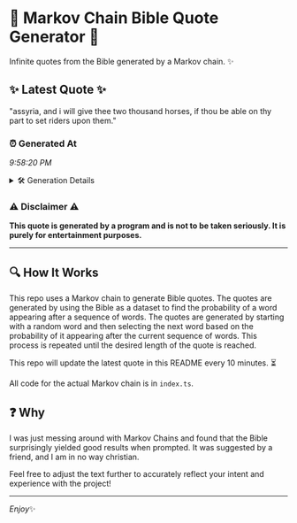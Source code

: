 # 📖 Markov Chain Bible Quote Generator 📖

Infinite quotes from the Bible generated by a Markov chain. ✨

## ✨ Latest Quote ✨
"assyria, and i will give thee two thousand horses, if thou be able on thy part to set riders upon them."

### ⏰ Generated At
*9:58:20 PM*

<details>
    <summary>🛠️ Generation Details</summary>
    <p>
        <strong>🌱 Seed:</strong> assyria,<br>
        <strong>🔄 Iterations:</strong> 20<br>
        <strong>📜 Context History:</strong><br>[ assyria, ]: and<br>[ assyria,, and ]: i<br>[ assyria,, and, i ]: will<br>[ assyria,, and, i, will ]: give<br>[ assyria,, and, i, will, give ]: thee<br>[ assyria,, and, i, will, give, thee ]: two<br>[ and, i, will, give, thee, two ]: thousand<br>[ i, will, give, thee, two, thousand ]: horses,<br>[ will, give, thee, two, thousand, horses, ]: if<br>[ give, thee, two, thousand, horses,, if ]: thou<br>[ thee, two, thousand, horses,, if, thou ]: be<br>[ two, thousand, horses,, if, thou, be ]: able<br>[ thousand, horses,, if, thou, be, able ]: on<br>[ horses,, if, thou, be, able, on ]: thy<br>[ if, thou, be, able, on, thy ]: part<br>[ thou, be, able, on, thy, part ]: to<br>[ be, able, on, thy, part, to ]: set<br>[ able, on, thy, part, to, set ]: riders<br>[ on, thy, part, to, set, riders ]: upon<br>[ thy, part, to, set, riders, upon ]: them.<br>
    </p>
</details>

### ⚠️ Disclaimer ⚠️
**This quote is generated by a program and is not to be taken seriously. It is purely for entertainment purposes.**

---

## 🔍 How It Works

This repo uses a Markov chain to generate Bible quotes. The quotes are generated by using the Bible as a dataset to find the probability of a word appearing after a sequence of words. The quotes are generated by starting with a random word and then selecting the next word based on the probability of it appearing after the current sequence of words. This process is repeated until the desired length of the quote is reached.

This repo will update the latest quote in this README every 10 minutes. ⏳

All code for the actual Markov chain is in `index.ts`.

## ❓ Why

I was just messing around with Markov Chains and found that the Bible surprisingly yielded good results when prompted. 
It was suggested by a friend, and I am in no way christian.

Feel free to adjust the text further to accurately reflect your intent and experience with the project!

---

*Enjoy*✨

